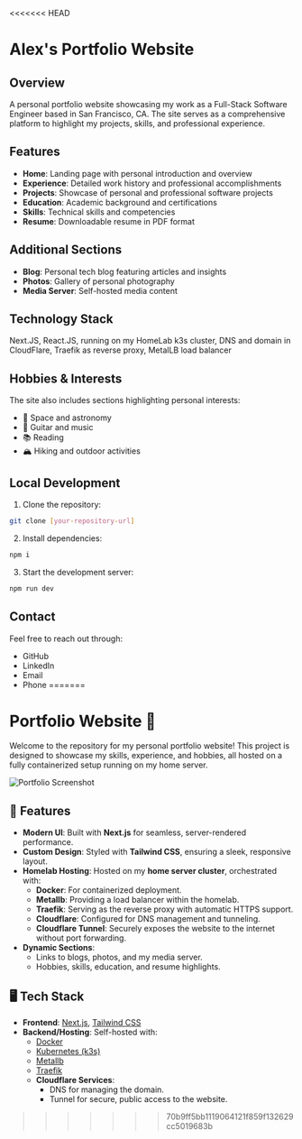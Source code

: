 <<<<<<< HEAD
# Alex's Portfolio Website

## Overview
A personal portfolio website showcasing my work as a Full-Stack Software Engineer based in San Francisco, CA. The site serves as a comprehensive platform to highlight my projects, skills, and professional experience.

## Features
- **Home**: Landing page with personal introduction and overview
- **Experience**: Detailed work history and professional accomplishments
- **Projects**: Showcase of personal and professional software projects
- **Education**: Academic background and certifications
- **Skills**: Technical skills and competencies
- **Resume**: Downloadable resume in PDF format

## Additional Sections
- **Blog**: Personal tech blog featuring articles and insights
- **Photos**: Gallery of personal photography
- **Media Server**: Self-hosted media content

## Technology Stack
Next.JS, React.JS, running on my HomeLab k3s cluster, DNS and domain in CloudFlare, Traefik as reverse proxy, MetalLB load balancer

## Hobbies & Interests
The site also includes sections highlighting personal interests:
- 🚀 Space and astronomy
- 🎸 Guitar and music
- 📚 Reading
- 🏔️ Hiking and outdoor activities

## Local Development
1. Clone the repository:
```bash
git clone [your-repository-url]
```

2. Install dependencies:
```bash
npm i
```

3. Start the development server:
```bash
npm run dev
```

## Contact
Feel free to reach out through:
- GitHub
- LinkedIn
- Email
- Phone
=======
# Portfolio Website 🌟

Welcome to the repository for my personal portfolio website! This project is designed to showcase my skills, experience, and hobbies, all hosted on a fully containerized setup running on my home server.

![Portfolio Screenshot](https://github.com/user-attachments/assets/60792140-9379-48a7-82f0-a9d25195fea1)

## 🚀 Features

- **Modern UI**: Built with **Next.js** for seamless, server-rendered performance.
- **Custom Design**: Styled with **Tailwind CSS**, ensuring a sleek, responsive layout.
- **Homelab Hosting**: Hosted on my **home server cluster**, orchestrated with:
  - **Docker**: For containerized deployment.
  - **Metallb**: Providing a load balancer within the homelab.
  - **Traefik**: Serving as the reverse proxy with automatic HTTPS support.
  - **Cloudflare**: Configured for DNS management and tunneling.
  - **Cloudflare Tunnel**: Securely exposes the website to the internet without port forwarding.
- **Dynamic Sections**:
  - Links to blogs, photos, and my media server.
  - Hobbies, skills, education, and resume highlights.

## 🖥️ Tech Stack

- **Frontend**: [Next.js](https://nextjs.org/), [Tailwind CSS](https://tailwindcss.com/)
- **Backend/Hosting**: Self-hosted with:
  - [Docker](https://www.docker.com/)
  - [Kubernetes (k3s)](https://k3s.io/)
  - [Metallb](https://metallb.universe.tf/)
  - [Traefik](https://traefik.io/)
  - **Cloudflare Services**:
    - DNS for managing the domain.
    - Tunnel for secure, public access to the website.
>>>>>>> 70b9ff5bb1119064121f859f132629cc5019683b
